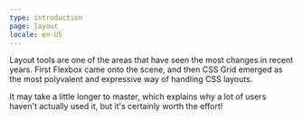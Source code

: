 ```yaml
---
type: introduction
page: layout
locale: en-US
---
```


Layout tools are one of the areas that have seen the most changes in recent years. First Flexbox came onto the scene, and then CSS Grid emerged as the most polyvalent and expressive way of handling CSS layouts.

It may take a little longer to master, which explains why a lot of users haven't actually used it, but it's certainly worth the effort!